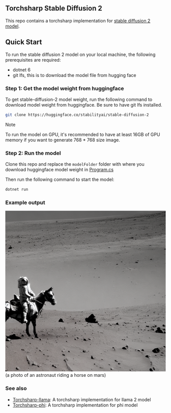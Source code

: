 ## Torchsharp Stable Diffusion 2

This repo contains a torchsharp implementation for [stable diffusion 2 model](https://github.com/Stability-AI/stablediffusion).

## Quick Start
To run the stable diffusion 2 model on your local machine, the following prerequisites are required:
- dotnet 6
- git lfs, this is to download the model file from hugging face

### Step 1: Get the model weight from huggingface
To get stable-diffusion-2 model weight, run the following command to download model weight from huggingface. Be sure to have git lfs installed.
```bash
git clone https://huggingface.co/stabilityai/stable-diffusion-2
```
> [!Note]
> To run the model on GPU, it's recommended to have at least 16GB of GPU memory if you want to generate 768 * 768 size image.

### Step 2: Run the model
Clone this repo and replace the `modelFolder` folder with where you download huggingface model weight in [Program.cs](./Program.cs#L25)

Then run the following command to start the model:
```bash
dotnet run
```

### Example output
![a photo of an astronaut riding a horse on mars](./img/a%20photo%20of%20an%20astronaut%20riding%20a%20horse%20on%20mars.png)
(a photo of an astronaut riding a horse on mars)

### See also
- [Torchsharp-llama](https://github.com/LittleLittleCloud/Torchsharp-llama): A torchsharp implementation for llama 2 model
- [Torchsharp-phi](https://github.com/LittleLittleCloud/Torchsharp-phi): A torchsharp implementation for phi model

